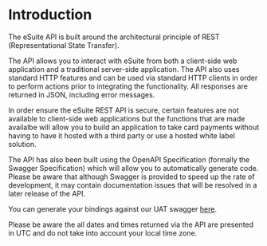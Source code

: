 # Introduction

The eSuite API is built around the architectural principle of REST (Representational State Transfer).

The API allows you to interact with eSuite from both a client-side web application and a traditional server-side application. The API also uses standard HTTP features and can be used via standard HTTP clients in order to perform actions prior to integrating the functionality. All responses are returned in JSON, including error messages. 

In order ensure the eSuite REST API is secure, certain features are not available to client-side web applications but the functions that are made availalbe will allow you to build an application to take card payments without having to have it hosted with a third party or use a hosted white label solution.

The API has also been built using the OpenAPI Specification (formally the Swagger Specification) which will allow you to automatically generate code. Please be aware that although Swagger is provided to speed up the rate of development, it may contain documentation issues that will be resolved in a later release of the API.

You can generate your bindings against our UAT swagger [here](https://uat.mppglobal.com:443/swagger/docs/9).

<aside class="info">Please be aware the all dates and times returned via the API are presented in UTC and do not take into account your local time zone.</aside>